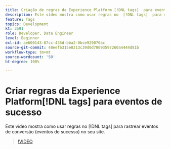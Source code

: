 ```yaml
---
title: Criação de regras da Experience Platform [!DNL tags]  para eventos bem-sucedidos
description: Este vídeo mostra como usar regras no  [!DNL tags]  para rastrear eventos de conversão (eventos de sucesso) em seu site.
feature: Tags
topics: Development
kt: 3591
role: Developer, Data Engineer
level: Beginner
exl-id: ae600143-87cc-435d-bba2-0bce929070ac
source-git-commit: 48eef6315e8213c39d0d70093597260a4444d81b
workflow-type: tm+mt
source-wordcount: '50'
ht-degree: 100%

---
```


# Criar regras da Experience Platform[!DNL tags] para eventos de sucesso

Este vídeo mostra como usar regras no [!DNL tags] para rastrear eventos de conversão (eventos de sucesso) no seu site.

>[!VIDEO](https://video.tv.adobe.com/v/3429953/?quality=12&learn=on&captions=por_br)
